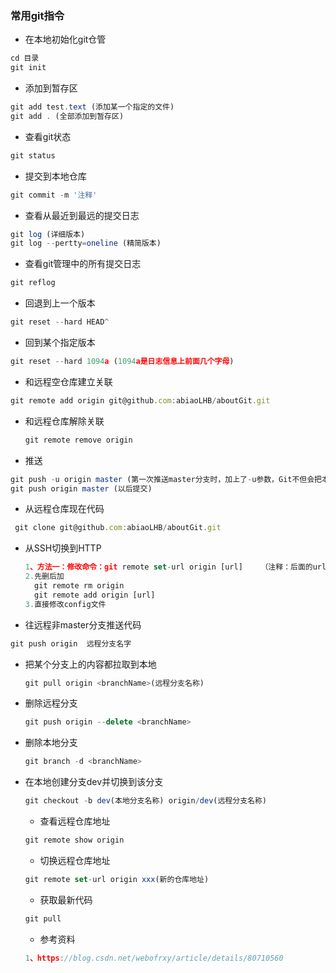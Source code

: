 ### 常用git指令
- 在本地初始化git仓管
```js
cd 目录
git init
```
- 添加到暂存区     
```js 
git add test.text (添加某一个指定的文件)
git add . (全部添加到暂存区)
```

- 查看git状态
```js    
git status  
```

- 提交到本地仓库
```js
git commit -m '注释' 
```


- 查看从最近到最远的提交日志
```js
git log (详细版本)
git log --pertty=oneline (精简版本)
```

- 查看git管理中的所有提交日志
```js
git reflog
```

- 回退到上一个版本
```js
git reset --hard HEAD^
```
- 回到某个指定版本
```js
git reset --hard 1094a (1094a是日志信息上前面几个字母)
```

- 和远程空仓库建立关联
```js
git remote add origin git@github.com:abiaoLHB/aboutGit.git
```

- 和远程仓库解除关联

  ```js
  git remote remove origin
  ```

- 推送
```js
git push -u origin master (第一次推送master分支时，加上了-u参数，Git不但会把本地的master分支内容推送的远程新的master分支，还会把本地的master分支和远程的master分支关联起来，在以后的推送或者拉取时就可以简化命令)
git push origin master (以后提交)
```


- 从远程仓库现在代码   
```js
 git clone git@github.com:abiaoLHB/aboutGit.git
```

- 从SSH切换到HTTP  

  ```js
  1、方法一：修改命令：git remote set-url origin [url]    （注释：后面的url不要带[]）
  2.先删后加
  	git remote rm origin
  	git remote add origin [url]
  3.直接修改config文件
  ```


- 往远程非master分支推送代码

```js
git push origin  远程分支名字
```

- 把某个分支上的内容都拉取到本地 

  ```js
  git pull origin <branchName>(远程分支名称)
  ```

- 删除远程分支

  ```js
  git push origin --delete <branchName>
  ```

- 删除本地分支

  ```js
  git branch -d <branchName>
  ```

- 在本地创建分支dev并切换到该分支 

  ```js
  git checkout -b dev(本地分支名称) origin/dev(远程分支名称)
  ```
  
  - 查看远程仓库地址 

  ```js
  git remote show origin
  ```
  
   - 切换远程仓库地址 

  ```js
  git remote set-url origin xxx(新的仓库地址)
  ```
  
  
   - 获取最新代码 

  ```js
  git pull
  ```
  
  
  
  - 参考资料 

  ```js
  1、https://blog.csdn.net/webofrxy/article/details/80710560
  ```
  
  
  

  
